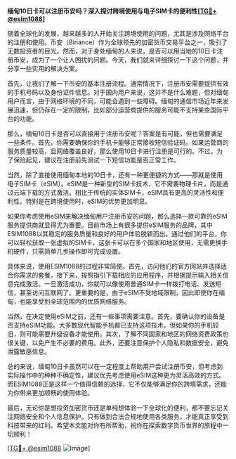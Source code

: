 **缅甸10日卡可以注册币安吗？深入探讨跨境使用与电子SIM卡的便利性[[TG💪+ @esim1088](https://t.me/s/esim1088)]**

随着全球化的发展，越来越多的人开始关注跨境使用的问题，尤其是涉及网络平台的注册和使用。币安（Binance）作为全球领先的加密货币交易平台之一，吸引了无数投资者的目光。然而，对于身处缅甸的人来说，是否可以用当地的10日卡注册币安，成为了一个让人困扰的问题。今天，我们就来详细探讨一下这个问题，并分享一些实用的解决方案。

首先，让我们了解一下币安的基本注册流程。通常情况下，注册币安需要提供有效的手机号码以及身份证件信息。对于国内用户来说，这并不是什么难题，但对缅甸用户而言，由于网络环境的不同，可能会遇到一些障碍。缅甸的通信市场近年来发展迅速，但仍存在一定的限制，比如部分运营商提供的服务可能不支持某些国际平台的功能。

那么，缅甸10日卡是否可以直接用于注册币安呢？答案是有可能，但也需要满足一些条件。首先，你需要确保你的手机卡能够正常接收短信验证码。如果运营商的服务质量较高，且网络覆盖良好，那么使用10日卡进行注册是可行的。不过，为了保险起见，建议在注册前先测试一下短信功能是否正常工作。

当然，除了直接使用缅甸本地的10日卡，还有一种更便捷的方式——那就是使用电子SIM卡（eSIM）。eSIM是一种新型的SIM卡技术，它不需要物理卡片，而是通过云端下载的方式激活。相比于传统的实体SIM卡，eSIM具有更高的灵活性和便利性。特别是在跨境使用时，eSIM的优势更加明显。

如果你考虑使用eSIM来解决缅甸用户注册币安的问题，那么选择一款可靠的eSIM服务提供商就显得尤为重要。目前市场上有很多提供eSIM服务的品牌，其中ESIM1088以其稳定的服务质量和良好的用户体验脱颖而出。通过他们的平台，你可以轻松获取一张虚拟的SIM卡，这张卡可以在多个国家和地区使用，无需更换手机硬件，只需简单几步操作即可完成设置。

具体来说，使用ESIM1088的过程非常简便。首先，访问他们的官方网站并选择适合你需求的套餐。接下来，按照指引下载相应的应用程序，并根据提示输入相关信息完成激活。一旦激活成功，你就可以像使用普通SIM卡一样拨打电话、发送短信，甚至访问互联网了。更重要的是，由于eSIM不受地域限制，因此即使你在缅甸，也能享受到全球范围内的优质网络服务。

当然，在决定使用eSIM之前，还有一些事项需要注意。首先，要确认你的设备是否支持eSIM功能。大多数现代智能手机都已支持这项技术，但如果你的手机较旧，则可能需要升级设备才能使用。其次，了解不同国家和地区的网络资费政策也很关键，以免产生不必要的费用。此外，还要注意保护个人隐私和数据安全，避免泄露敏感信息。

总的来说，缅甸10日卡虽然可以在一定程度上帮助用户尝试注册币安，但考虑到实际操作中的种种不确定性，建议优先考虑使用eSIM这种更为灵活高效的方式。而ESIM1088正是这样一个值得信赖的选择，它不仅能够满足你的跨境需求，还能为你带来更加顺畅的使用体验。

最后，无论你是想投资加密货币还是单纯想体验一下全球化的便利，都不要忘记关注网络安全和个人信息保护。只有做到合法合规地使用各类服务，才能真正享受到科技带来的红利。希望本文能对你有所帮助，祝你在探索数字货币世界的旅程中一切顺利！

[[TG💪+ @esim1088](https://t.me/s/esim1088) ![Image](https://i.postimg.cc/4NQfJmqS/Snipaste-2025-05-13-00-14-12.png)]